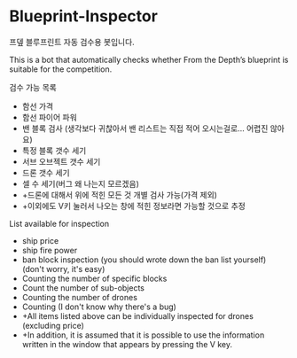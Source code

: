 # Blueprint-Inspector
프뎊 블루프린트 자동 검수용 봇입니다.

This is a bot that automatically checks whether From the Depth’s blueprint is suitable for the competition.

검수 가능 목록
+ 함선 가격
+ 함선 파이어 파워
+ 밴 블록 검사 (생각보다 귀찮아서 밴 리스트는 직접 적어 오시는걸로... 어렵진 않아요)
+ 특정 블록 갯수 세기
+ 서브 오브젝트 갯수 세기
+ 드론 갯수 세기
+ 셀 수 세기(버그 왜 나는지 모르겠음)
+ +드론에 대해서 위에 적힌 모든 것 개별 검사 가능(가격 제외)
+ +이외에도 V키 눌러서 나오는 창에 적힌 정보라면 가능할 것으로 추정

List available for inspection
+ ship price
+ ship fire power
+ ban block inspection (you should wrote down the ban list yourself) (don't worry, it's easy)
+ Counting the number of specific blocks
+ Count the number of sub-objects
+ Counting the number of drones
+ Counting (I don't know why there's a bug)
+ +All items listed above can be individually inspected for drones (excluding price)
+ +In addition, it is assumed that it is possible to use the information written in the window that appears by pressing the V key.
